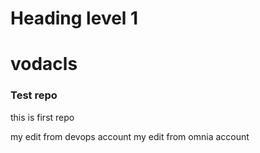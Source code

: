<h1>Heading level 1</h1>	

# vodacls
### Test repo 
this is first repo 

my edit from devops account 
my edit from omnia account
